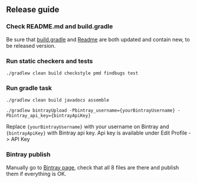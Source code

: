 ## Release guide

### Check README.md and build.gradle

Be sure that [build.gradle](build.gradle) and [Readme](../README.md) are both updated and contain new, to be released version.

### Run static checkers and tests
`./gradlew clean build checkstyle pmd findbugs test`

### Run gradle task

`./gradlew clean build javadocs assemble`

`./gradlew bintrayUpload -Pbintray_username={yourBintrayUsername} -Pbintray_api_key={bintrayApiKey}`

Replace `{yourBintrayUsername}` with your username on Bintray and `{bintrayApiKey}` with Bintray api key. Api key is available under Edit Profile -> API Key

### Bintray publish

Manually go to [Bintray page](https://bintray.com/infinum/android), check that all 8 files are there and publish them if everything is OK.